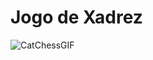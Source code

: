 # Jogo de Xadrez
![CatChessGIF](https://user-images.githubusercontent.com/125232738/235278117-88f6e01d-6718-4798-8d12-39102a153aca.gif)
